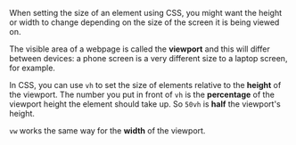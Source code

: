 When setting the size of an element using CSS, you might want the height or width to change depending on the size of the screen it is being viewed on. 

The visible area of a webpage is called the **viewport** and this will differ between devices: a phone screen is a very different size to a laptop screen, for example. 

In CSS, you can use `vh` to set the size of elements relative to the **height** of the viewport. The number you put in front of `vh` is the **percentage** of the viewport height the element should take up. So `50vh` is **half** the viewport's height. 

`vw` works the same way for the **width** of the viewport.
